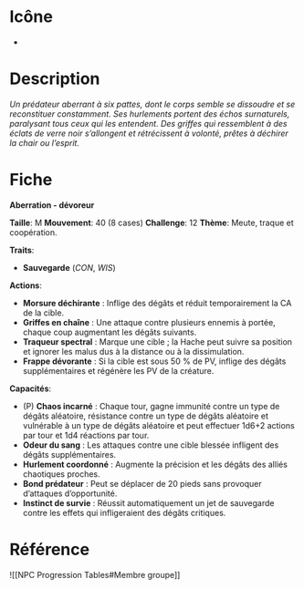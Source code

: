 
# Icône
-

# Description
*Un prédateur aberrant à six pattes, dont le corps semble se dissoudre et se reconstituer constamment. Ses hurlements portent des échos surnaturels, paralysant tous ceux qui les entendent. Des griffes qui ressemblent à des éclats de verre noir s’allongent et rétrécissent à volonté, prêtes à déchirer la chair ou l’esprit.*

# Fiche
**Aberration - dévoreur**

**Taille**: M
**Mouvement**: 40 (8 cases)
**Challenge**: 12
**Thème**: Meute, traque et coopération.

**Traits**:
- **Sauvegarde** (*CON*, *WIS*)

**Actions**:
- **Morsure déchirante** : Inflige des dégâts et réduit temporairement la CA de la cible.
- **Griffes en chaîne** : Une attaque contre plusieurs ennemis à portée, chaque coup augmentant les dégâts suivants.
- **Traqueur spectral** : Marque une cible ; la Hache peut suivre sa position et ignorer les malus dus à la distance ou à la dissimulation.
- **Frappe dévorante** : Si la cible est sous 50 % de PV, inflige des dégâts supplémentaires et régénère les PV de la créature.

**Capacités**:
- (P) **Chaos incarné** : Chaque tour, gagne immunité contre un type de dégâts aléatoire, résistance contre un type de dégâts aléatoire et vulnérable à un type de dégâts aléatoire et peut effectuer 1d6+2 actions par tour et 1d4 réactions par tour.
- **Odeur du sang** : Les attaques contre une cible blessée infligent des dégâts supplémentaires.
- **Hurlement coordonné** : Augmente la précision et les dégâts des alliés chaotiques proches.
- **Bond prédateur** : Peut se déplacer de 20 pieds sans provoquer d’attaques d’opportunité.
- **Instinct de survie** : Réussit automatiquement un jet de sauvegarde contre les effets qui infligeraient des dégâts critiques.

# Référence
![[NPC Progression Tables#Membre groupe]]
